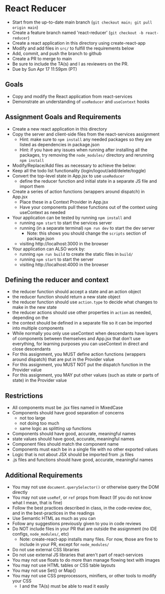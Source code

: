 # React Reducer

* Start from the up-to-date main branch (`git checkout main; git pull origin main`)
* Create a feature branch named 'react-reducer' (`git checkout -b react-reducer`)
* Create a react application in this directory using create-react-app
* Modify and add files in `src/` to fulfill the requirements below
* Add, commit, and push the branch to github
* Create a PR to merge to main
* Be sure to include the TA(s) and I as reviewers on the PR.  
* Due by Sun Apr 17 11:59pm (PT)

## Goals

- Copy and modify the React application from react-services
- Demonstrate an understanding of `useReducer` and `useContext` hooks

## Assignment Goals and Requirements
- Create a new react application in this directory
- Copy the server and client-side files from the react-services assignment
  - Hint: make sure to `npm install` any needed packages so they are listed as dependencies in package.json
  - Hint: if you have any issues when running after installing all the packages, try removing the `node_modules/` directory and rerunning `npm install`
- Modify/Replace/Add files as necessary to achieve the below:
- Keep all the todo list functionality (login/logout/add/delete/toggle)
- Convert the top-level state in App.jsx to use `useReducer`
  - define the reducer function and initial state in a separate JS file and import them
- Create a series of action functions (wrappers around dispatch) in App.jsx
  - Place these in a Context Provider in App.jsx
  - Have your components pull these functions out of the context using useContext as needed
- Your application can be tested by running `npm install` and
  - running `npm start` to start the services server 
  - running (in a separate terminal) `npm run dev` to start the dev server
    - Note: this shows you should change the `scripts` section of package.json
  - visiting http://localhost:3000 in the browser
- Your application can ALSO work by:
  - running `npm run build` to create the static files in `build/`
  - running `npm start` to start the server
  - visiting http://localhost:4000 in the browser

## Defining the reducer and context
- the reducer function should accept a state and an action object
- the reducer function should return a new state object
- the reducer function should use `action.type` to decide what changes to make in the new state
- the reducer actions should use other properties in `action` as needed, depending on the 
- the context should be defined in a separate file so it can be imported into multiple components
- While normally you only use useContext when descendants have layers of components between themselves and App.jsx that don't use everything, for learning purposes you can useContext in direct and close descendants
- For this assignment, you MUST define action functions (wrappers around dispatch) that are put in the Provider value
- For this assignment, you MUST NOT put the dispatch function in the Provider value
- For this assignment, you MAY put other values (such as state or parts of state) in the Provider value

## Restrictions
- All components must be .jsx files named in MixedCase
- Components should have good separation of concerns
  - not too large
  - not doing too much
  - same logic as splitting up functions
- Components should have good, accurate, meaningful names
- state values should have good, accurate, meaningful names
- Component files should match the component name
- Components must each be in a single file with no other exported values
- Logic that is not about JSX should be imported from .js files
- .js files and functions should have good, accurate, meaningful names

## Additional Requirements
- You may not use `document.querySelector()` or otherwise query the DOM directly
- You may not use `useRef`, or `ref` props from React (If you do not know what I mean, that is fine)
- Follow the best practices described in class, in the code-review doc, and in the best-practices in the readings
- Use Semantic HTML as much as you can
- Follow any suggestions previously given to you in code reviews
- Do NOT include files in your PR that are outside the assignment (no IDE configs, `node_modules/`, etc)
  - Note: create-react-app installs many files.  For now, those are fine to include in your PR, except for `node_modules/`
- Do not use external CSS libraries
- Do not use external JS libraries that aren't part of react-services
- You may not use floats to do more than manage flowing text with images
- You may not use HTML tables or CSS table layouts
- You may not use Set() or Map() 
- You may not use CSS preprocessors, minifiers, or other tools to modify your CSS
  - I and the TA(s) must be able to read it easily
